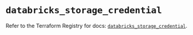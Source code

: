 # `databricks_storage_credential`

Refer to the Terraform Registry for docs: [`databricks_storage_credential`](https://registry.terraform.io/providers/databricks/databricks/1.62.1/docs/resources/storage_credential).
